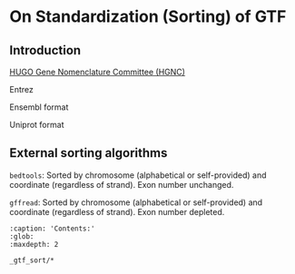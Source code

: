 # On Standardization (Sorting) of GTF

## Introduction

[HUGO Gene Nomenclature Committee (HGNC)](https://www.genenames.org/)

Entrez

Ensembl format

Uniprot format

## External sorting algorithms

`bedtools`: Sorted by chromosome (alphabetical or self-provided) and coordinate (regardless of strand). Exon number unchanged.

`gffread`: Sorted by chromosome (alphabetical or self-provided) and coordinate (regardless of strand). Exon number depleted.

```{toctree}
:caption: 'Contents:'
:glob:
:maxdepth: 2

_gtf_sort/*
```
